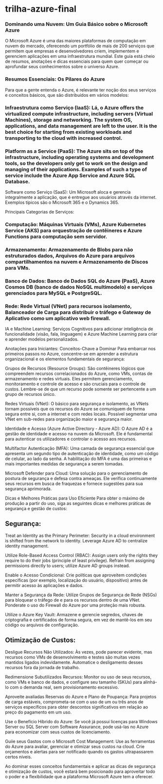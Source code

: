 # trilha-azure-final

### Dominando uma Nuvem: Um Guia Básico sobre o Microsoft Azure
O Microsoft Azure é uma das maiores plataformas de computação em nuvem do mercado, oferecendo um portfólio de mais de 200 serviços que permitem que empresas e desenvolvedores criem, implementem e gerenciem aplicações em uma infraestrutura mundial. Este guia está cheio de resumos, anotações e dicas essenciais para quem quer começar ou aprofundar seus conhecimentos sobre o universo Azure.

### Resumos Essenciais: Os Pilares do Azure
Para que a gente entenda o Azure, é relevante ter noção dos seus serviços e conceitos básicos, que são distribuídos em vários modelos:

### Infraestrutura como Serviço (IaaS): Lá, o Azure offers the virtualized compute infrastructure, including servers (Virtual Machines), storage and networking. The system OS, applications, and data management are left to the user. It is the best choice for starting from existing workloads and transporting to the cloud with increased control.

### Platform as a Service (PaaS): The Azure sits on top of the infrastructure, including operating systems and development tools, so the developers only get to work on the design and managing of their applications. Examples of such a type of service include the Azure App Service and Azure SQL Database.

Software como Serviço (SaaS): Um Microsoft aloca e gerencia integralmente a aplicação, que é entregue aos usuários através da internet. Exemplos típicos são o Microsoft 365 e o Dynamics 365.

Principais Categorias de Serviços:

### Computação: Máquinas Virtuais (VMs), Azure Kubernetes Service (AKS) para orquestração de contêineres e Azure Functions para computação sem servidor.

### Armazenamento: Armazenamento de Blobs para não estruturados dados, Arquivos do Azure para arquivos compartilhamentos na nuvem e Armazenamento de Discos para VMs.

### Banco de Dados: Banco de Dados SQL do Azure (PaaS), Azure Cosmos DB (banco de dados NoSQL multimodelo) e serviços gerenciados para MySQL e PostgreSQL.

### Rede: Rede Virtual (VNet) para recursos isolamento, Balanceador de Carga para distribuir o tráfego e Gateway de Aplicativo como um aplicativo web firewall.

IA e Machine Learning: Serviços Cognitivos para adicionar inteligência de funcionalidade (visão, fala, linguagem) e Azure Machine Learning para criar e aprender modelos personalizados.

Anotações para Iniciantes: Conceitos-Chave a Dominar
Para embarcar nos primeiros passos no Azure, concentre-se em aprender a estrutura organizacional e os elementos fundamentais de segurança:

Grupos de Recursos (Resource Groups): São contêineres lógicos que compreendem recursos correlacionados do Azure, como VMs, contas de armazenamento e redes virtuais. Eles permitem gerenciamento, monitoramento e controle de acesso e são cruciais para o controle de custos. Lembre-se de que um recurso pode somente ser pertencente a um grupo de recursos único.

Redes Virtuais (VNet): O básico para segurança e isolamento, as VNets tornam possíveis que os recursos do Azure se comuniquem de forma segura entre si, com a internet e com redes locais. Possível segmentar uma VNet em sub-redes para organização maior e segurança maior.

Identidade e Acesso (Azure Active Directory - Azure AD): O Azure AD é a gestão de identidade e acesso na nuvem da Microsoft. Ele é fundamental para autenticar os utilizadores e controlar o acesso aos recursos.

Multifactor Autenticação (MFA): Uma camada de segurança essencial que apresenta um segundo tipo de autenticação de identidade, como um código de celular, ao lado da senha. A habilitação do MFA é uma das primeiras e mais importantes medidas de segurança a serem tomadas.

Microsoft Defender para Cloud: Uma solução para o gerenciamento de postura de segurança e defesa contra ameaças. Ele verifica continuamente seus recursos em busca de fraquezas e fornece sugestões para sua segurança aprimorada.

Dicas e Melhores Práticas para Uso Eficiente
Para obter o máximo de produção a partir do uso, siga as seguintes dicas e melhores práticas de segurança e gestão de custos:

## Segurança:
Treat an Identity as the Primary Perimeter: Security in a cloud environment is shifted from the network to identity. Leverage Azure AD to centralize identity management.

Utilize Role-Based Access Control (RBAC): Assign users only the rights they require to do their jobs (principle of least privilege). Refrain from assigning permissions directly to users; utilize Azure AD groups instead.

Enable o Acesso Condicional: Crie políticas que aproveitem condições específicas (por exemplo, localização do usuário, dispositivo) antes de permitir acesso às aplicações e dados.

Manter a Segurança da Rede: Utilize Grupos de Segurança de Rede (NSGs) para bloquear o tráfego de e para os recursos dentro de uma VNet. Ponderate o uso do Firewall do Azure por uma proteção mais robusta.

Utilize o Azure Key Vault: Armazene e gerencie segredos, chaves de criptografia e certificados de forma segura, em vez de mantê-los em seu código ou arquivos de configuração.

## Otimização de Custos:
Desligue Recursos Não Utilizados: Às vezes, pode parecer evidente, mas recursos como VMs de desenvolvimento e testes são muitas vezes mantidos ligados indevidamente. Automatice o desligamento desses recursos fora da jornada de trabalho.

Redimensione Subutilizados Recursos: Monitor ou uso de seus recursos, como VMs e banco de dados, e configure seu tamanho (SKUs) para alinhá-lo com o demanda real, sem provisionamento excessivo.

Aproveite avaliadas Reservas do Azure e Plano de Poupança: Para projetos de carga estáveis, comprometa-se com o uso de um ou três anos de serviços específicos para obter descontos significativos em relação ao preço do pagamento em um uso.

Use o Benefício Híbrido do Azure: Se você já possui licenças para Windows Server ou SQL Server com Software Assurance, pode usá-las no Azure para economizar com seus custos de licenciamento.

Guiie seus Gastos com o Microsoft Cost Management: Use as ferramentas do Azure para avaliar, gerenciar e otimizar seus custos na cloud. Crie orçamentos e alertas para ser notificado quando os gastos ultrapassarem certos níveis.

Ao dominar esses conceitos fundamentais e aplicar as dicas de segurança e otimização de custos, você estará bem posicionado para aproveitar todo o poder e a flexibilidade que a plataforma Microsoft Azure tem a oferecer.
